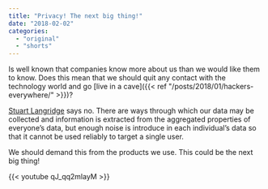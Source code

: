 ```yaml
---
title: "Privacy! The next big thing!"
date: "2018-02-02"
categories:
  - "original"
  - "shorts"
---
```


Is well known that companies know more about us than we would like them to know. Does this mean that we should quit any contact with the technology world and go [live in a cave]({{< ref "/posts/2018/01/hackers-everywhere/" >}})?

[Stuart Langridge](https://www.kryogenix.org/) says no. There are ways through which our data may be collected and information is extracted from the aggregated properties of everyone’s data, but enough noise is introduce in each individual’s data so that it cannot be used reliably to target a single user.

We should demand this from the products we use. This could be the next big thing!

{{< youtube qJ_qq2mlayM >}}
